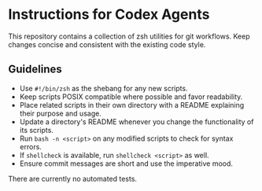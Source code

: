 # Instructions for Codex Agents

This repository contains a collection of zsh utilities for git workflows. Keep changes concise and consistent with the existing code style.

## Guidelines
- Use `#!/bin/zsh` as the shebang for any new scripts.
- Keep scripts POSIX compatible where possible and favor readability.
- Place related scripts in their own directory with a README explaining their purpose and usage.
- Update a directory's README whenever you change the functionality of its scripts.
- Run `bash -n <script>` on any modified scripts to check for syntax errors.
- If `shellcheck` is available, run `shellcheck <script>` as well.
- Ensure commit messages are short and use the imperative mood.

There are currently no automated tests.
